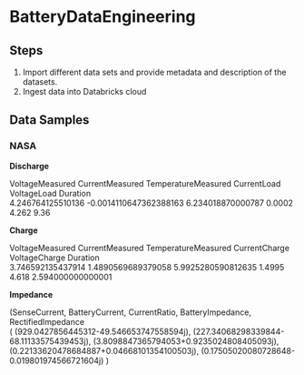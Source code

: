 # BatteryDataEngineering

## Steps

1. Import different data sets and provide metadata and description of the datasets.
2. Ingest data into Databricks cloud


## Data Samples

### NASA

**Discharge**

VoltageMeasured	CurrentMeasured	TemperatureMeasured	CurrentLoad	VoltageLoad	Duration	
4.246764125510136	-0.0014110647362388163	6.234018870000787	0.0002	4.262	9.36	

**Charge**

VoltageMeasured	CurrentMeasured	TemperatureMeasured	CurrentCharge	VoltageCharge	Duration	
3.746592135437914	1.4890569689379058	5.9925280590812635	1.4995	4.618	2.594000000000001	

**Impedance**

(SenseCurrent, BatteryCurrent, CurrentRatio,	BatteryImpedance,	RectifiedImpedance	
( (929.0427856445312-49.546653747558594j),	(227.34068298339844-68.11133575439453j),	(3.8098847365794053+0.9235024808405093j),	(0.22133620478684887+0.04668101354100503j),	(0.17505020080728648-0.019801974566721604j)	)
